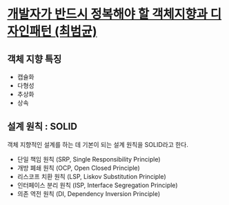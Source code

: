 # [개발자가 반드시 정복해야 할 객체지향과 디자인패턴 (최범균)](https://www.aladin.co.kr/shop/wproduct.aspx?ItemId=28301535)

## 객체 지향 특징

- 캡슐화
- 다형성
- 추상화
- 상속

## 설계 원칙 : SOLID

객체 지향적인 설계를 하는 데 기본이 되는 설계 원칙을 SOLID라고 한다.

- 단일 책임 원칙 (SRP, Single Responsibility Principle)
- 개방 폐쇄 원칙 (OCP, Open Closed Principle)
- 리스코프 치환 원칙 (LSP, Liskov Substitution Principle)
- 인터페이스 분리 원칙 (ISP, Interface Segregation Principle)
- 의존 역전 원칙 (DI, Dependency Inversion Principle)
